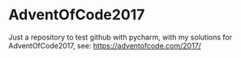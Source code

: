# AdventOfCode2017

Just a repository to test github with pycharm, with my solutions for AdventOfCode2017, see: https://adventofcode.com/2017/
